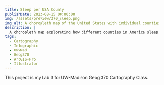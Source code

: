 ```yaml
---
title: Sleep per USA County
publishDate: 2022-08-15 00:00:00
img: /assets/preview/370_sleep.png
img_alt: A choropleth map of the United States with individual counties colored by the percent of adults who get less than 7 hours of sleep.
description: |
  A choropleth map explorating how different counties in America sleep.
tags:
  - Cartography
  - Infographic
  - UW-Mad
  - Geog370
  - ArcGIS-Pro
  - Illustrator
---
```


This project is my Lab 3 for UW-Madison Geog 370 Cartography Class.